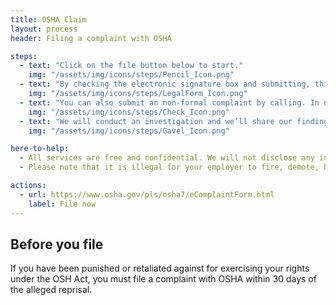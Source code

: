 ```yaml
---
title: OSHA Claim
layout: process
header: Filing a complaint with OSHA

steps:
  - text: "Click on the file button below to start."
    img: "/assets/img/icons/steps/Pencil_Icon.png"
  - text: "By checking the electronic signature box and submitting, this submits a formal complaint and your complaint is assigned to a compliance officer who will conduct an onsite inspection."
    img: "/assets/img/icons/steps/LegalForm_Icon.png"
  - text: "You can also submit an non-formal complaint by calling. In non-formal complaints, the employer will be notified of the allegation and an investigation will begin through OSHA’s phone/fax process."
    img: "/assets/img/icons/steps/Check_Icon.png"
  - text: "We will conduct an investigation and we’ll share our findings with you."
    img: "/assets/img/icons/steps/Gavel_Icon.png"

here-to-help:
  - All services are free and confidential. We will not disclose any information to your employer unless you decide to file a formal complaint.
  - Please note that it is illegal for your employer to fire, demote, harass, or otherwise retaliate against you for filing a complaint with OSHA.

actions:
  - url: https://www.osha.gov/pls/osha7/eComplaintForm.html
    label: File now
---
```


## Before you file
If you have been punished or retaliated against for exercising your rights under the OSH Act, you must file a complaint with OSHA within 30 days of the alleged reprisal.
